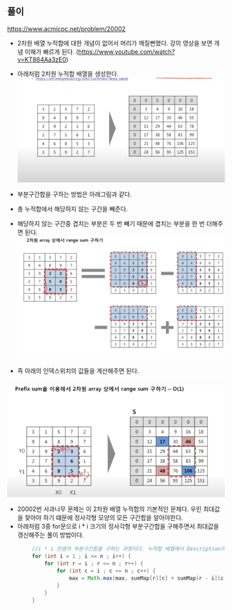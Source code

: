 ## 풀이

https://www.acmicpc.net/problem/20002

- 2차원 배열 누적합에 대한 개념이 없어서 머리가 깨질뻔했다. 강의 영상을 보면 개념 이해가 빠르게 된다. (https://www.youtube.com/watch?v=KT864Aa3zE0)

- 아래처럼 2차원 누적합 배열을 생성한다.
![img.png](img.png)

- 부분구간합을 구하는 방법은 아래그림과 같다.
- 총 누적합에서 해당하지 않는 구간을 빼준다.
- 해당하지 않는 구간중 겹치는 부분은 두 번 빼기 때문에 겹치는 부분을 한 번 더해주면 된다.
![img_1.png](img_1.png)

- 즉 아래의 인덱스위치의 값들을 계산해주면 된다.

![img_2.png](img_2.png)

- 20002번 사과나무 문제는 이 2차원 배열 누적합의 기본적인 문제다. 우린 최대값을 찾아야 하기 떄문에 정사각형 모양의 모든 구간합을 알아야한다.
- 아래처럼 3중 for문으로 i * i 크기의 정사각형 부분구간합을 구해주면서 최대값을 갱신해주는 풀이 방법이다.
```java
        //i * i 만큼의 부분구간합을 구하는 과정이다. 누적합 배열에서 Description의 그림과 같이 부분구간합을 구해서 최댓값 비교를 한다.
        for (int i = 1 ; i <= n ; i++) {
            for (int r = i ; r <= n ; r++) {
                for (int c = i ; c <= n ; c++) {
                    max = Math.max(max, sumMap[r][c] + sumMap[r - i][c - i] - sumMap[r - i][c] - sumMap[r][c - i]);
                }
            }
        }
```